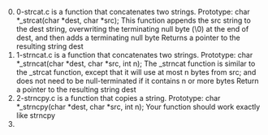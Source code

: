 0. 0-strcat.c is a function that concatenates two strings.
Prototype: char *_strcat(char *dest, char *src);
This function appends the src string to the dest string, overwriting the terminating null byte (\0) at the end of dest, and then adds a terminating null byte
Returns a pointer to the resulting string dest
1. 1-strncat.c is a function that concatenates two strings.
Prototype: char *_strncat(char *dest, char *src, int n);
The _strncat function is similar to the _strcat function, except that
it will use at most n bytes from src; and does not need to be null-terminated if it contains n or more bytes
Return a pointer to the resulting string dest 
2.  2-strncpy.c is a function that copies a string.
Prototype: char *_strncpy(char *dest, char *src, int n);
Your function should work exactly like strncpy
3. 
